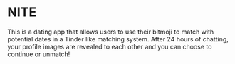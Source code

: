 # NITE

This is a dating app that allows users to use their bitmoji to match with potential dates in a Tinder like matching system. After 24 hours of chatting, your profile images are revealed to each other and you can choose to continue or unmatch!
